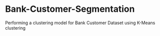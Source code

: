 # Bank-Customer-Segmentation
Performing a clustering model for Bank Customer Dataset using K-Means clustering 


